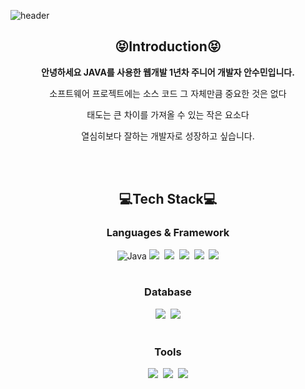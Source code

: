 
<!--
**SuminAnn/SuminAnn** is a ✨ _special_ ✨ repository because its `README.md` (this file) appears on your GitHub profile.

Here are some ideas to get you started:

- 🔭 I’m currently working on ...
- 🌱 I’m currently learning ...
- 👯 I’m looking to collaborate on ...
- 🤔 I’m looking for help with ...
- 💬 Ask me about ...
- 📫 How to reach me: ...
- 😄 Pronouns: ...
- ⚡ Fun fact: ...
-->

![header](https://capsule-render.vercel.app/api?type=slice&color=FFDC3C&height=300&section=header&text=SuminAnn&fontColor=0000FF&fontSize=90)

<h2 align=center>😝Introduction😝</h2>
<p align=center><strong>안녕하세요 JAVA를 사용한 웹개발 1년차 주니어 개발자 안수민입니다.</strong></p>
<p align=center>소프트웨어 프로젝트에는 소스 코드 그 자체만큼 중요한 것은 없다</p>
<p align=center>태도는 큰 차이를 가져올 수 있는 작은 요소다</p>
<p align=center>열심히보다 잘하는 개발자로 성장하고 싶습니다.</p><br><br>


<h2 align=center>💻Tech Stack💻</h2>
<h3 align=center>Languages & Framework</h3>
<div align=center>
  <img alt="Java" src ="https://img.shields.io/badge/Java-0052CC.svg?&style=for-the-badge&logo=Java&logoColor=white"/>
  <img src="https://img.shields.io/badge/Java-0052CC?style=flat-square&logo=Java&logoColor=white"/></a>&nbsp 
  <img src="https://img.shields.io/badge/Spring-#6DB33F?style=flat-square&logo=Spring&logoColor=white"/></a>&nbsp
  <img src="https://img.shields.io/badge/SpringBoot-#6DB33F?style=flat-square&logo=SpringBoot&logoColor=white"/></a>&nbsp
  <img src="https://img.shields.io/badge/JavaScript-#F7DF1E?style=flat-square&logo=JavaScript&logoColor=white"/></a>&nbsp
  <img src="https://img.shields.io/badge/CSS3-#1572B6?style=flat-square&logo=CSS3&logoColor=white"/></a>
</div><br>

<h3 align=center>Database</h3>
<div align=center>
  <img src="https://img.shields.io/badge/Microsoft SQL Server-#CC2927?style=flat-square&logo=Microsoft SQL Server&logoColor=white"/></a>&nbsp
  <img src="https://img.shields.io/badge/PostgreSQL-#4169E1?style=flat-square&logo=PostgreSQL&logoColor=white"/></a>
</div><br>

<h3 align=center>Tools</h3>
<div align=center>
  <img src="https://img.shields.io/badge/GitHub-#181717?style=flat-square&logo=GitHub&logoColor=white"/></a>&nbsp
  <img src="https://img.shields.io/badge/GitLab-#FC6D26?style=flat-square&logo=GitLab&logoColor=white"/></a>&nbsp
  <img src="https://img.shields.io/badge/Sourcetree-#0052CC?style=flat-square&logo=Sourcetree&logoColor=white"/></a>
</div><br>
